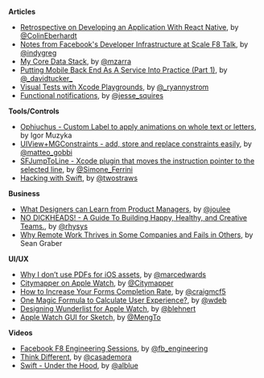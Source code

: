 
**Articles**

* [Retrospective on Developing an Application With React Native](http://blog.scottlogic.com/2015/03/26/react-native-retrospective.html), by [@ColinEberhardt](https://twitter.com/ColinEberhardt)
* [Notes from Facebook's Developer Infrastructure at Scale F8 Talk](http://gregoryszorc.com/blog/2015/03/28/notes-from-facebook%27s-developer-infrastructure-at-scale-f8-talk/), by [@indygreg](https://twitter.com/indygreg)
* [My Core Data Stack](http://martiancraft.com/blog/2015/03/core-data-stack/), by [@mzarra](https://twitter.com/mzarra)
* [Putting Mobile Back End As A Service Into Practice (Part 1)](http://www.smashingmagazine.com/2015/03/30/mobile-backend-service-practice-part1/), by [@_davidtucker\_](https://twitter.com/_davidtucker_)
* [Visual Tests with Xcode Playgrounds](http://whoisryannystrom.com/2015/03/30/Visual-Playground-Unit-Tests/), by [@_ryannystrom](https://twitter.com/_ryannystrom)
* [Functional notifications](http://www.jessesquires.com/functional-notifications/), by [@jesse_squires](https://twitter.com/jesse_squires)

**Tools/Controls**

* [Ophiuchus - Custom Label to apply animations on whole text or letters](https://github.com/Yalantis/Preloader.Ophiuchus), by Igor Muzyka
* [UIView+MGConstraints - add, store and replace constraints easily](https://github.com/matteogobbi/UIView-MGConstraints), by [@matteo_gobbi](https://twitter.com/matteo_gobbi)
* [SFJumpToLine - Xcode plugin that moves the instruction pointer to the selected line](https://github.com/sferrini/SFJumpToLine), by [@Simone_Ferrini](https://twitter.com/Simone_Ferrini)
* [Hacking with Swift](http://www.hackingwithswift.com/), by [@twostraws](https://twitter.com/twostraws)

**Business**

* [What Designers can Learn from Product Managers](https://medium.com/@joulee/what-designers-can-learn-from-pms-3aa285f511bc), by [@joulee](https://twitter.com/joulee)
* [NO DICKHEADS! - A Guide To Building Happy, Healthy, and Creative Teams.](https://medium.com/@rhysys/no-dickheads-a-guide-to-building-happy-healthy-and-creative-teams-7e9b049fc57d), by [@rhysys](https://twitter.com/rhysys)
* [Why Remote Work Thrives in Some Companies and Fails in Others](https://hbr.org/2015/03/why-remote-work-thrives-in-some-companies-and-fails-in-others), by Sean Graber

**UI/UX**

* [Why I don’t use PDFs for iOS assets](http://bjango.com/articles/idontusepdfs/), by [@marcedwards](https://twitter.com/marcedwards)
* [Citymapper on Apple Watch](https://medium.com/@Citymapper/citymapper-on-apple-watch-843c3e757f58), by [@Citymapper](https://twitter.com/Citymapper)
* [How to Increase Your Forms Completion Rate](http://usabilityhour.com/better-forms/), by [@craigmcf5](https://twitter.com/craigmcf5)
* [One Magic Formula to Calculate User Experience?](http://journal.gibbon.co/one-magic-formula-to-calculate-user-experience), by [@wdeb](https://twitter.com/wdeb)
* [Designing Wunderlist for Apple Watch](https://www.wunderlist.com/blog/designing-wunderlist-for-apple-watch-from-benedikt-lehnert/), by [@blehnert](https://twitter.com/blehnert)
* [Apple Watch GUI for Sketch](https://designcode.io/watch), by [@MengTo](https://twitter.com/mengto)

**Videos**

* [Facebook F8 Engineering Sessions](https://www.youtube.com/playlist?list=PLb0IAmt7-GS1_7FcSupSJoUe21tF12eu8), by [@fb_engineering](https://twitter.com/fb_engineering)
* [Think Different](http://realm.io/news/saul-mora-think-different/), by [@casademora](https://twitter.com/casademora)
* [Swift - Under the Hood](http://www.infoq.com/presentations/swift-llvm), by [@alblue](https://twitter.com/alblue)
